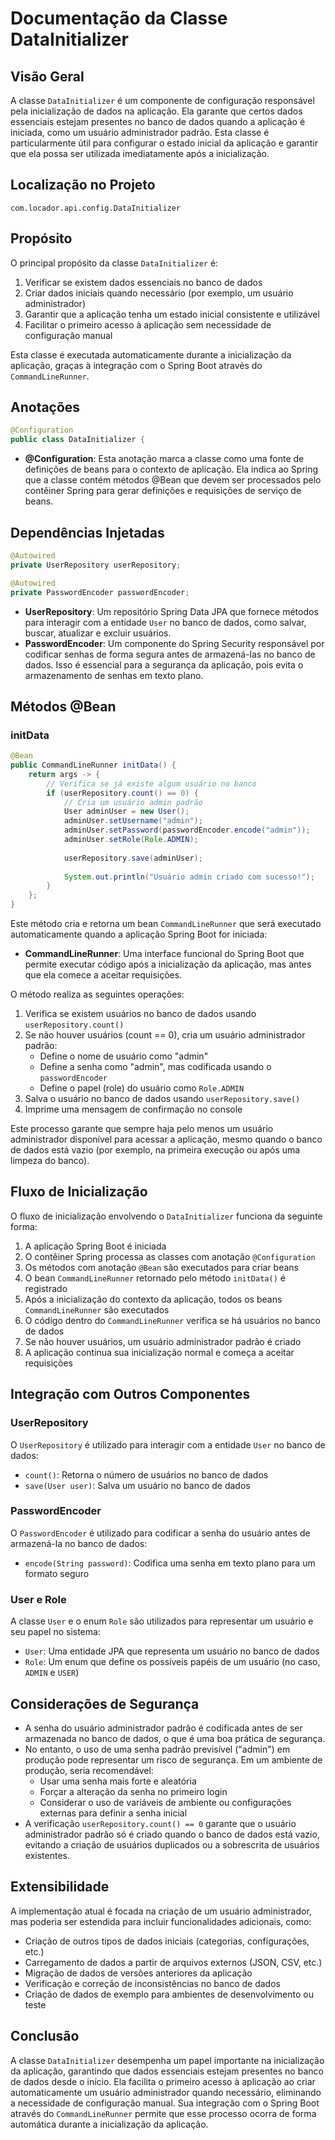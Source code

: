 # Documentação da Classe DataInitializer

## Visão Geral

A classe `DataInitializer` é um componente de configuração responsável pela inicialização de dados na aplicação. Ela garante que certos dados essenciais estejam presentes no banco de dados quando a aplicação é iniciada, como um usuário administrador padrão. Esta classe é particularmente útil para configurar o estado inicial da aplicação e garantir que ela possa ser utilizada imediatamente após a inicialização.

## Localização no Projeto

```
com.locador.api.config.DataInitializer
```

## Propósito

O principal propósito da classe `DataInitializer` é:

1. Verificar se existem dados essenciais no banco de dados
2. Criar dados iniciais quando necessário (por exemplo, um usuário administrador)
3. Garantir que a aplicação tenha um estado inicial consistente e utilizável
4. Facilitar o primeiro acesso à aplicação sem necessidade de configuração manual

Esta classe é executada automaticamente durante a inicialização da aplicação, graças à integração com o Spring Boot através do `CommandLineRunner`.

## Anotações

```java
@Configuration
public class DataInitializer {
```

- **@Configuration**: Esta anotação marca a classe como uma fonte de definições de beans para o contexto de aplicação. Ela indica ao Spring que a classe contém métodos @Bean que devem ser processados pelo contêiner Spring para gerar definições e requisições de serviço de beans.

## Dependências Injetadas

```java
@Autowired
private UserRepository userRepository;

@Autowired
private PasswordEncoder passwordEncoder;
```

- **UserRepository**: Um repositório Spring Data JPA que fornece métodos para interagir com a entidade `User` no banco de dados, como salvar, buscar, atualizar e excluir usuários.
- **PasswordEncoder**: Um componente do Spring Security responsável por codificar senhas de forma segura antes de armazená-las no banco de dados. Isso é essencial para a segurança da aplicação, pois evita o armazenamento de senhas em texto plano.

## Métodos @Bean

### initData

```java
@Bean
public CommandLineRunner initData() {
    return args -> {
        // Verifica se já existe algum usuário no banco
        if (userRepository.count() == 0) {
            // Cria um usuário admin padrão
            User adminUser = new User();
            adminUser.setUsername("admin");
            adminUser.setPassword(passwordEncoder.encode("admin"));
            adminUser.setRole(Role.ADMIN);
            
            userRepository.save(adminUser);
            
            System.out.println("Usuário admin criado com sucesso!");
        }
    };
}
```

Este método cria e retorna um bean `CommandLineRunner` que será executado automaticamente quando a aplicação Spring Boot for iniciada:

- **CommandLineRunner**: Uma interface funcional do Spring Boot que permite executar código após a inicialização da aplicação, mas antes que ela comece a aceitar requisições.

O método realiza as seguintes operações:

1. Verifica se existem usuários no banco de dados usando `userRepository.count()`
2. Se não houver usuários (count == 0), cria um usuário administrador padrão:
   - Define o nome de usuário como "admin"
   - Define a senha como "admin", mas codificada usando o `passwordEncoder`
   - Define o papel (role) do usuário como `Role.ADMIN`
3. Salva o usuário no banco de dados usando `userRepository.save()`
4. Imprime uma mensagem de confirmação no console

Este processo garante que sempre haja pelo menos um usuário administrador disponível para acessar a aplicação, mesmo quando o banco de dados está vazio (por exemplo, na primeira execução ou após uma limpeza do banco).

## Fluxo de Inicialização

O fluxo de inicialização envolvendo o `DataInitializer` funciona da seguinte forma:

1. A aplicação Spring Boot é iniciada
2. O contêiner Spring processa as classes com anotação `@Configuration`
3. Os métodos com anotação `@Bean` são executados para criar beans
4. O bean `CommandLineRunner` retornado pelo método `initData()` é registrado
5. Após a inicialização do contexto da aplicação, todos os beans `CommandLineRunner` são executados
6. O código dentro do `CommandLineRunner` verifica se há usuários no banco de dados
7. Se não houver usuários, um usuário administrador padrão é criado
8. A aplicação continua sua inicialização normal e começa a aceitar requisições

## Integração com Outros Componentes

### UserRepository

O `UserRepository` é utilizado para interagir com a entidade `User` no banco de dados:

- `count()`: Retorna o número de usuários no banco de dados
- `save(User user)`: Salva um usuário no banco de dados

### PasswordEncoder

O `PasswordEncoder` é utilizado para codificar a senha do usuário antes de armazená-la no banco de dados:

- `encode(String password)`: Codifica uma senha em texto plano para um formato seguro

### User e Role

A classe `User` e o enum `Role` são utilizados para representar um usuário e seu papel no sistema:

- `User`: Uma entidade JPA que representa um usuário no banco de dados
- `Role`: Um enum que define os possíveis papéis de um usuário (no caso, `ADMIN` e `USER`)

## Considerações de Segurança

- A senha do usuário administrador padrão é codificada antes de ser armazenada no banco de dados, o que é uma boa prática de segurança.
- No entanto, o uso de uma senha padrão previsível ("admin") em produção pode representar um risco de segurança. Em um ambiente de produção, seria recomendável:
  - Usar uma senha mais forte e aleatória
  - Forçar a alteração da senha no primeiro login
  - Considerar o uso de variáveis de ambiente ou configurações externas para definir a senha inicial
- A verificação `userRepository.count() == 0` garante que o usuário administrador padrão só é criado quando o banco de dados está vazio, evitando a criação de usuários duplicados ou a sobrescrita de usuários existentes.

## Extensibilidade

A implementação atual é focada na criação de um usuário administrador, mas poderia ser estendida para incluir funcionalidades adicionais, como:

- Criação de outros tipos de dados iniciais (categorias, configurações, etc.)
- Carregamento de dados a partir de arquivos externos (JSON, CSV, etc.)
- Migração de dados de versões anteriores da aplicação
- Verificação e correção de inconsistências no banco de dados
- Criação de dados de exemplo para ambientes de desenvolvimento ou teste

## Conclusão

A classe `DataInitializer` desempenha um papel importante na inicialização da aplicação, garantindo que dados essenciais estejam presentes no banco de dados desde o início. Ela facilita o primeiro acesso à aplicação ao criar automaticamente um usuário administrador quando necessário, eliminando a necessidade de configuração manual. Sua integração com o Spring Boot através do `CommandLineRunner` permite que esse processo ocorra de forma automática durante a inicialização da aplicação.